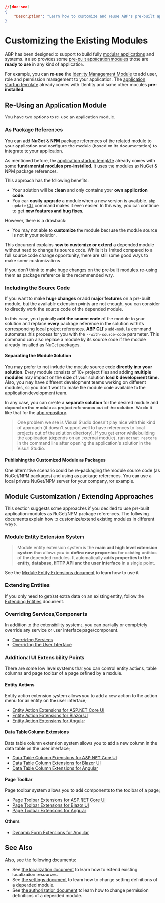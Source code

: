 ```json
//[doc-seo]
{
    "Description": "Learn how to customize and reuse ABP's pre-built application modules for efficient and modular application development."
}
```

# Customizing the Existing Modules

ABP has been designed to support to build fully [modular applications](../../modularity/basics.md) and systems. It also provides some [pre-built application modules](../../../../modules) those are **ready to use** in any kind of application.

For example, you can **re-use** the [Identity Management Module](../../../../modules/identity.md) to add user, role and permission management to your application. The [application startup template](../../../../solution-templates/layered-web-application) already comes with Identity and some other modules **pre-installed**.

## Re-Using an Application Module

You have two options to re-use an application module.

### As Package References

You can add **NuGet** & **NPM** package references of the related module to your application and configure the module (based on its documentation) to integrate to your application.

As mentioned before, the [application startup template](../../../../solution-templates/layered-web-application) already comes with some **fundamental modules pre-installed**. It uses the modules as NuGet & NPM package references.

This approach has the following benefits:

* Your solution will be **clean** and only contains your **own application code**.
* You can **easily upgrade** a module when a new version is available. `abp update` [CLI](../../../../cli/index.md) command makes it even easier. In this way, you can continue to get **new features and bug fixes**.

However, there is a drawback:

* You may not able to **customize** the module because the module source is not in your solution.

This document explains **how to customize or extend** a depended module without need to change its source code. While it is limited compared to a full source code change opportunity, there are still some good ways to make some customizations.

If you don't think to make huge changes on the pre-built modules, re-using them as package reference is the recommended way.

### Including the Source Code

If you want to make **huge changes** or add **major features** on a pre-built module, but the available extension points are not enough, you can consider to directly work the source code of the depended module.

In this case, you typically **add the source code** of the module to your solution and replace **every** package reference in the solution with its corresponding local project references.  **[ABP CLI](../../../../cli/index.md)**'s `add-module` command automates this process for you with the `--with-source-code` parameter. This command can also replace a module by its source code if the module already installed as NuGet packages.


#### Separating the Module Solution

You may prefer to not include the module source code **directly into your solution**. Every module consists of 10+ project files and adding **multiple modules** may impact on the **size** of your solution **load & development time.** Also, you may have different development teams working on different modules, so you don't want to make the module code available to the application development team.

In any case, you can create a **separate solution** for the desired module and depend on the module as project references out of the solution. We do it like that for the [abp repository](https://github.com/abpframework/abp/).

> One problem we see is  Visual Studio doesn't play nice with this kind of approach (it doesn't support well to have references to local projects out of the solution directory). If you get error while building the application (depends on an external module), run `dotnet restore` in the command line after opening the application's solution in the Visual Studio.

#### Publishing the Customized Module as Packages

One alternative scenario could be re-packaging the module source code (as NuGet/NPM packages) and using as package references. You can use a local private NuGet/NPM server for your company, for example.

## Module Customization / Extending Approaches

This section suggests some approaches if you decided to use pre-built application modules as NuGet/NPM package references. The following documents explain how to customize/extend existing modules in different ways.

### Module Entity Extension System

> Module entity extension system is the **main and high level extension system** that allows you to **define new properties** for existing entities of the depended modules. It automatically **adds properties to the entity, database, HTTP API and the user interface** in a single point.

See the [Module Entity Extensions document](./module-entity-extensions.md) to learn how to use it.

### Extending Entities

If you only need to get/set extra data on an existing entity, follow the [Extending Entities](./customizing-application-modules-extending-entities.md) document.

### Overriding Services/Components

In addition to the extensibility systems, you can partially or completely override any service or user interface page/component.

* [Overriding Services](./customizing-application-modules-overriding-services.md)
* [Overriding the User Interface](./overriding-user-interface.md)

### Additional UI Extensibility Points

There are some low level systems that you can control entity actions, table columns and page toolbar of a page defined by a module.

#### Entity Actions

Entity action extension system allows you to add a new action to the action menu for an entity on the user interface;

* [Entity Action Extensions for ASP.NET Core UI](../../../ui/mvc-razor-pages/entity-action-extensions.md)
* [Entity Action Extensions for Blazor UI](../../../ui/blazor/entity-action-extensions.md)
* [Entity Action Extensions for Angular](../../../ui/angular/entity-action-extensions.md)

#### Data Table Column Extensions

Data table column extension system allows you to add a new column in the data table on the user interface;

* [Data Table Column Extensions for ASP.NET Core UI](../../../ui/mvc-razor-pages/data-table-column-extensions.md)
* [Data Table Column Extensions for Blazor UI](../../../ui/blazor/data-table-column-extensions.md)
* [Data Table Column Extensions for Angular](../../../ui/angular/data-table-column-extensions.md)

#### Page Toolbar

Page toolbar system allows you to add components to the toolbar of a page;

* [Page Toolbar Extensions for ASP.NET Core UI](../../../ui/mvc-razor-pages/page-toolbar-extensions.md)
* [Page Toolbar Extensions for Blazor UI](../../../ui/blazor/page-toolbar-extensions.md)
* [Page Toolbar Extensions for Angular](../../../ui/angular/page-toolbar-extensions.md)

#### Others

* [Dynamic Form Extensions for Angular](../../../ui/angular/dynamic-form-extensions.md)

## See Also

Also, see the following documents:

* See [the localization document](../../../fundamentals/localization.md) to learn how to extend existing localization resources.
* See [the settings document](../../../infrastructure/settings.md) to learn how to change setting definitions of a depended module.
* See [the authorization document](../../../fundamentals/authorization.md) to learn how to change permission definitions of a depended module.
